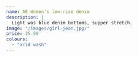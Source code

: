 ```yaml
---
name: AE Women's low-rise denim
description: |
  Light was blue denim bottoms, supper stretch.
image: "/images/girl-jean.jpg/"
price: 25.99
colours:
  - "acid wash"
---
```


